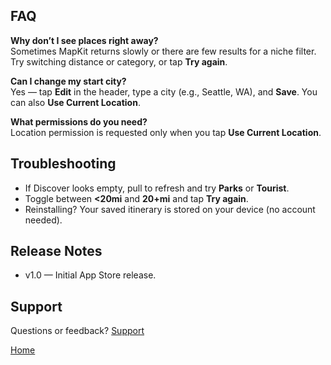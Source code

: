 ## FAQ
**Why don’t I see places right away?**  
Sometimes MapKit returns slowly or there are few results for a niche filter. Try switching distance or category, or tap **Try again**.

**Can I change my start city?**  
Yes — tap **Edit** in the header, type a city (e.g., Seattle, WA), and **Save**. You can also **Use Current Location**.

**What permissions do you need?**  
Location permission is requested only when you tap **Use Current Location**.

## Troubleshooting
- If Discover looks empty, pull to refresh and try **Parks** or **Tourist**.
- Toggle between **<20mi** and **20+mi** and tap **Try again**.
- Reinstalling? Your saved itinerary is stored on your device (no account needed).

## Release Notes
- v1.0 — Initial App Store release.

## Support
Questions or feedback? [Support](Voyage-support.md)

[Home](Voyage-README.md)
